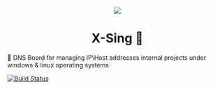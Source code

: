 <!-- Logo -->
<p align="center">
  <a href="#">
    <img src="https://user-images.githubusercontent.com/13326808/57498843-2cbae080-72e6-11e9-884c-1a1b7bcfd6a0.png">
  </a>
</p>

<!-- Name -->
<h1 align="center">
  X-Sing 💢
</h1>


🥁 DNS Board for managing IP\Host addresses internal projects under windows &amp; linux operating systems

[![Build Status](https://dev.azure.com/x-sing/X-Sing/_apis/build/status/0xF6.X-Sing?branchName=master)](https://dev.azure.com/x-sing/X-Sing/_build/latest?definitionId=1&branchName=master)
